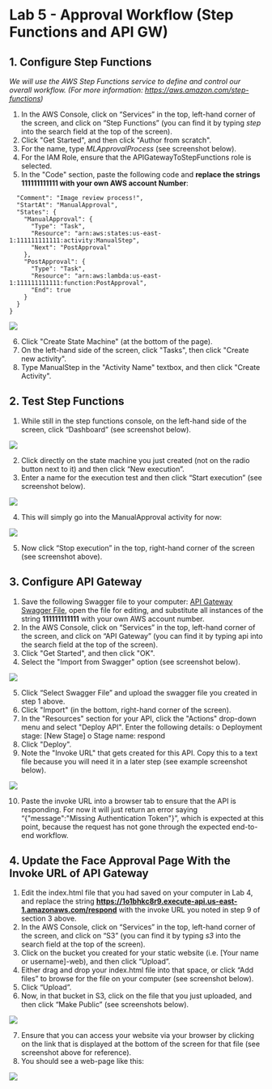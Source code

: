 # Lab 5 - Approval Workflow (Step Functions and API GW)

## 1. Configure Step Functions

_We will use the AWS Step Functions service to define and control our overall workflow.  (For more information: https://aws.amazon.com/step-functions)_

1.	In the AWS Console, click on “Services” in the top, left-hand corner of the screen, and click on “Step Functions” (you can find it by typing _step_ into the search field at the top of the screen).
2.	Click "Get Started", and then click "Author from scratch".
3.	For the name, type _MLApprovalProcess_ (see screenshot below).
4.	For the IAM Role, ensure that the APIGatewayToStepFunctions role is selected.
5.	In the "Code" section, paste the following code and **replace the strings 111111111111 with your own AWS account Number**:
```{
  "Comment": "Image review process!",
  "StartAt": "ManualApproval",
  "States": {
    "ManualApproval": {
      "Type": "Task",
      "Resource": "arn:aws:states:us-east-1:111111111111:activity:ManualStep",
      "Next": "PostApproval"
    },
    "PostApproval": {
      "Type": "Task",
      "Resource": "arn:aws:lambda:us-east-1:111111111111:function:PostApproval",
      "End": true
    }
  }
}
```

![](./Step_fns.png)

6.	Click "Create State Machine" (at the bottom of the page).
7.	On the left-hand side of the screen, click "Tasks", then click "Create new activity".
8.	Type ManualStep in the "Activity Name" textbox, and then click "Create Activity".


## 2. Test Step Functions

1.	While still in the step functions console, on the left-hand side of the screen, click “Dashboard” (see screenshot below).

![](./Test_step_fns.png)

2.	Click directly on the state machine you just created (not on the radio button next to it) and then click “New execution”.
3.	Enter a name for the execution test and then click “Start execution” (see screenshot below).

![](./State_machines.png)

4.	This will simply go into the ManualApproval activity for now:

![](./New_execution.png)

5.	Now click “Stop execution” in the top, right-hand corner of the screen (see screenshot above).

## 3. Configure API Gateway

1.	Save the following Swagger file to your computer: [API Gateway Swagger File](./APIGatewayToStepFunctions-respond-swagger-apigateway.yaml), open the file for editing, and substitute all instances of the string **111111111111** with your own AWS account number.
2.	In the AWS Console, click on “Services” in the top, left-hand corner of the screen, and click on “API Gateway” (you can find it by typing api into the search field at the top of the screen).
3.	Click "Get Started", and then click "OK".
4.	Select the "Import from Swagger" option (see screenshot below).

![](./Create_new_api.png)

5.	Click “Select Swagger File” and upload the swagger file you created in step 1 above.
6.	Click "Import" (in the bottom, right-hand corner of the screen).
7.	In the "Resources" section for your API, click the "Actions" drop-down menu and select "Deploy API". Enter the following details:
o	 Deployment stage: [New Stage]
o	Stage name: respond
8.	Click "Deploy".
9.	Note the "Invoke URL" that gets created for this API.  Copy this to a text file because you will need it in a later step (see example screenshot below).

![](./Invoke_url.png)

10.	Paste the invoke URL into a browser tab to ensure that the API is responding. For now it will just return an error saying “{"message":"Missing Authentication Token"}”, which is expected at this point, because the request has not gone through the expected end-to-end workflow.


## 4. Update the Face Approval Page With the Invoke URL of API Gateway

1.	Edit the index.html file that you had saved on your computer in Lab 4, and replace the string **https://1o1bhkc8r9.execute-api.us-east-1.amazonaws.com/respond** with the invoke URL you noted in step 9 of section 3 above.
2.	In the AWS Console, click on “Services” in the top, left-hand corner of the screen, and click on “S3” (you can find it by typing _s3_ into the search field at the top of the screen).
3.	Click on the bucket you created for your static website (i.e. [Your name or username]-web), and then click “Upload”.
4.	Either drag and drop your index.html file into that space, or click “Add files” to browse for the file on your computer (see screenshot below).
5.	Click “Upload”.
6.	Now, in that bucket in S3, click on the file that you just uploaded, and then click “Make Public” (see screenshots below).

![](./Make_public.png)

7.	Ensure that you can access your website via your browser by clicking on the link that is displayed at the bottom of the screen for that file (see screenshot above for reference).
8.	You should see a web-page like this:

![](./Approval_page.png)


